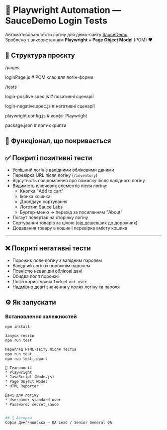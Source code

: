 # 🧪 Playwright Automation — SauceDemo Login Tests

Автоматизовані тести логіну для демо-сайту [SauceDemo](https://www.saucedemo.com)  
Зроблено з використанням **Playwright + Page Object Model** (POM) ❤️

## 📁 Структура проєкту

/pages

  loginPage.js # POM клас для логін-форми

/tests

  login-positive.spec.js # позитивні сценарії

  login-negative.spec.js # негативні сценарії

playwright.config.js # конфіг Playwright

package.json # npm-скрипти

## 🚀 Функціонал, що покривається

## ✅ Покриті позитивні тести

- Успішний логін з валідними обліковими даними  
- Перевірка URL після логіну (`/inventory`)  
- Відсутність повідомлення про помилку після валідного логіну  
- Видимість ключових елементів після логіну:
  - Кнопка "Add to cart"
  - Іконка кошика
  - Дропдаун сортування
  - Логотип Sauce Labs
  - Бургер-меню → перехід за посиланням "About"
- Логаут повертає на сторінку логіну  
- Сортування товарів за ціною (від дешевших до дорожчих)  
- Додавання товару в кошик і перевірка вмісту кошика  

---

## ❌ Покриті негативні тести

- Порожнє поле логіну з валідним паролем  
- Валідний логін із порожнім паролем  
- Повністю невалідні облікові дані  
- Обидва поля порожні  
- Логін користувача `locked_out_user`  
- Надмірно довгі значення у полях логіну та пароля 

## ⚙️ Як запускати

### Встановлення залежностей

```bash
npm install

Запуск тестів
npm run test

Перегляд HTML-звіту після тестів
npm run test
npm run test:report

🧠 Технології
* Playwright
* JavaScript (Node.js)
* Page Object Model
* HTML Reporter

Дані для логіну
* Username: standard_user 
* Password: secret_sauce


## 📌 Авторка
Софія Демʼяновська — QA Lead / Senior General QA

